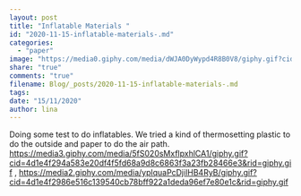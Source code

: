 ```yaml
---
layout: post
title: "Inflatable Materials "
id: "2020-11-15-inflatable-materials-.md"
categories:
  - "paper"
image: "https://media0.giphy.com/media/dWJA0DyWypd4R8B0V8/giphy.gif?cid=4d1e4f299219c85b66028223d07b8e874e3a1320b42fe934&rid=giphy.gif"
share: "true"
comments: "true"
filename: Blog/_posts/2020-11-15-inflatable-materials-.md
tags: 
date: "15/11/2020"
author: lina
---
```


Doing some test to do inflatables. We tried a kind of thermosetting plastic to do the outside and paper to do the air path.
https://media3.giphy.com/media/5fS020sMxflpxhlCA1/giphy.gif?cid=4d1e4f294a583e20df4f5fd68a9d8c6863f3a23fb28466e3&rid=giphy.gif , https://media2.giphy.com/media/yplquaPcDjilHB4RyB/giphy.gif?cid=4d1e4f2986e516c139540cb78bff922a1deda96ef7e80e1c&rid=giphy.gif
